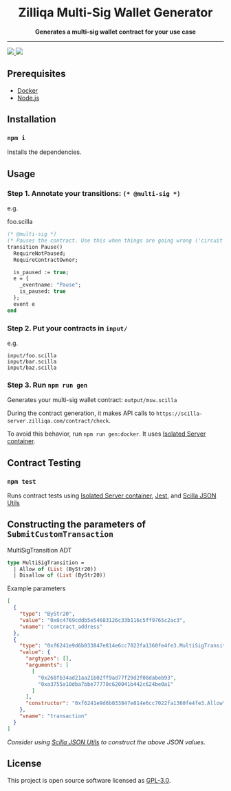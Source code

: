 <div align="center">
  <h1>
  Zilliqa Multi-Sig Wallet Generator
  </h1>
  <strong>
  Generates a multi-sig wallet contract for your use case
  </strong>
</div>
<hr/>
<div>
  <a href="https://app.travis-ci.com/Zilliqa/msw-gen" target="_blank">
  <img src="https://app.travis-ci.com/Zilliqa/msw-gen.svg?token=6BrmjBEqdaGp73khUJCz&branch=main" />
  </a>
  <a href="LICENSE" target="_blank">
  <img src="https://img.shields.io/badge/License-GPLv3-blue.svg" />
  </a>
</div>

## Prerequisites

- [Docker](https://www.docker.com)
- [Node.js](https://nodejs.org/en/)

## Installation

### `npm i`

Installs the dependencies.

## Usage

### Step 1. Annotate your transitions: `(* @multi-sig *)`

e.g.

foo.scilla

```ocaml
(* @multi-sig *)
(* Pauses the contract. Use this when things are going wrong ('circuit breaker'). *)
transition Pause()
  RequireNotPaused;
  RequireContractOwner;

  is_paused := true;
  e = {
    _eventname: "Pause";
    is_paused: true
  };
  event e
end

```

### Step 2. Put your contracts in `input/`

e.g.

```
input/foo.scilla
input/bar.scilla
input/baz.scilla
```

### Step 3. Run `npm run gen`

Generates your multi-sig wallet contract: `output/msw.scilla`

During the contract generation, it makes API calls to `https://scilla-server.zilliqa.com/contract/check`.

To avoid this behavior, run `npm run gen:docker`. It uses [Isolated Server container](https://hub.docker.com/r/zilliqa/zilliqa-isolated-server).

## Contract Testing

### `npm test`

Runs contract tests using [Isolated Server container](https://hub.docker.com/r/zilliqa/zilliqa-isolated-server), [Jest](https://jestjs.io/), and [Scilla JSON Utils](https://github.com/Zilliqa/scilla-json-utils)

## Constructing the parameters of `SubmitCustomTransaction`

MultiSigTransition ADT

```ocaml
type MultiSigTransition =
  | Allow of (List (ByStr20))
  | Disallow of (List (ByStr20))
```

Example parameters

```json
[
  {
    "type": "ByStr20",
    "value": "0x0c4769cddb5e54683126c33b116c5ff9765c2ac3",
    "vname": "contract_address"
  },
  {
    "type": "0xf6241e9d6b033847e814e6cc7022fa1360fe4fe3.MultiSigTransition",
    "value": {
      "argtypes": [],
      "arguments": [
        [
          "0x268fb34ad21aa21b02ff9ad77f29d2f08dabeb93",
          "0xa3755a10dba7bbe77770c620041b442c624be0a1"
        ]
      ],
      "constructor": "0xf6241e9d6b033847e814e6cc7022fa1360fe4fe3.Allow"
    },
    "vname": "transaction"
  }
]
```

_Consider using [Scilla JSON Utils](https://github.com/Zilliqa/scilla-json-utils) to construct the above JSON values._

## License

This project is open source software licensed as [GPL-3.0](./LICENSE).
